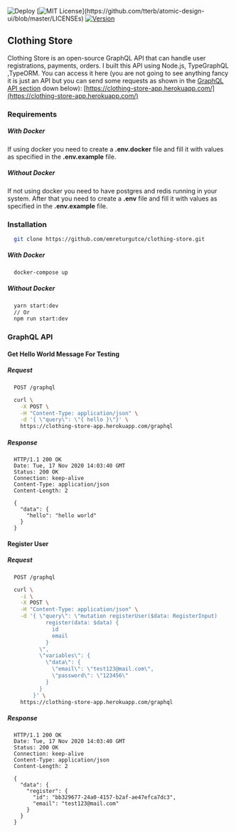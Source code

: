 ![Deploy](https://github.com/emreturgutce/clothing-store/workflows/Deploy%20Workflow/badge.svg) [![MIT License](https://img.shields.io/apm/l/atomic-design-ui.svg?)](https://github.com/tterb/atomic-design-ui/blob/master/LICENSEs) [![Version](https://badge.fury.io/gh/tterb%2FHyde.svg)](https://badge.fury.io/gh/tterb%2FHyde)

## Clothing Store

Clothing Store is an open-source GraphQL API that can handle user registrations, payments, orders. I built this API using Node.js, TypeGraphQL ,TypeORM. You can access it here (you are not going to see anything fancy it is just an API but you can send some requests as shown in the [GraphQL API section](#GraphQL-API) down below): [https://clothing-store-app.herokuapp.com/](https://clothing-store-app.herokuapp.com/)

### Requirements

##### With Docker

If using docker you need to create a **.env.docker** file and fill it with values as specified in the **.env.example** file.

##### Without Docker

If not using docker you need to have postgres and redis running in your system. After that you need to create a **.env** file and fill it with values as specified in the **.env.example** file.

### Installation

```bash
  git clone https://github.com/emreturgutce/clothing-store.git
```

##### With Docker

```bash
  docker-compose up
```

##### Without Docker

```bash
  yarn start:dev
  // Or
  npm run start:dev
```

### GraphQL API

#### Get Hello World Message For Testing

##### Request

```api
  POST /graphql
```

```bash
  curl \
    -X POST \
    -H "Content-Type: application/json" \
    -d '{ \"query\": \"{ hello }\"}' \
    https://clothing-store-app.herokuapp.com/graphql
```

##### Response

```
  HTTP/1.1 200 OK
  Date: Tue, 17 Nov 2020 14:03:40 GMT
  Status: 200 OK
  Connection: keep-alive
  Content-Type: application/json
  Content-Length: 2

  {
    "data": {
      "hello": "hello world"
    }
  }
```

#### Register User

##### Request

```api
  POST /graphql
```

```bash
  curl \
    -i \
    -X POST \
    -H "Content-Type: application/json" \
    -d '{ \"query\": \"mutation registerUser($data: RegisterInput)
            register(data: $data) {
              id
              email
            }
          \",
          \"variables\": {
            \"data\": {
              \"email\": \"test123@mail.com\",
              \"password\": \"123456\"
            }
          }
        }' \
    https://clothing-store-app.herokuapp.com/graphql
```

##### Response

```
  HTTP/1.1 200 OK
  Date: Tue, 17 Nov 2020 14:03:40 GMT
  Status: 200 OK
  Connection: keep-alive
  Content-Type: application/json
  Content-Length: 2

  {
    "data": {
      "register": {
        "id": "bb329677-24a0-4157-b2af-ae47efca7dc3",
        "email": "test123@mail.com"
      }
    }
  }
```
